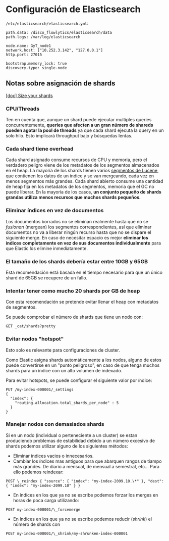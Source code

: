 # Configuración de Elasticsearch

`/etc/elasticsearch/elasticsearch.yml`:

```
path.data: /disco_flowlytics/elasticsearch/data
path.logs: /var/log/elasticsearch

node.name: GyT_node1
network.host: ["10.252.3.142", "127.0.0.1"]
http.port: 27015

bootstrap.memory_lock: true
discovery.type: single-node
```

## Notas sobre asignación de shards

[[doc] Size your shards](https://www.elastic.co/guide/en/elasticsearch/reference/current/size-your-shards.html)

### CPU/Threads

Ten en cuenta que, aunque un shard puede ejecutar multiples queries concurrentemente, **queries que afecten a un gran número de shareds pueden agotar la pool de threads** ya que cada shard ejecuta la query en un solo hilo. Esto implicará throughput bajo y búsquedas lentas. 

### Cada shard tiene overhead

Cada shard asignado consume recursos de CPU y memoria, pero el verdadero peligro viene de los metadatos de los segmentos almacenados en el heap. La mayoría de los shards tienen varios [segmentos de Lucene](https://lucene.apache.org/core/8_8_2/core/org/apache/lucene/codecs/lucene87/package-summary.html#Segments), que contienen los datos de un índice y se van mergeando, cada vez en menos segmentos más grandes. Cada shard abierto consume una cantidad de heap fija en los metadatos de los segmentos, memoria que el GC no puede liberar. En la mayoría de los casos, **un conjunto pequeño de shards grandas utiliza menos recursos que muchos shards pequeños.**

### Eliminar índices en vez de documentos

Los documentos borrados no se eliminan realmente hasta que no se *fusionan* (mergean) los segmentos correspondientes, así que eliminar documentos no va a liberar ningún recurso hasta que no se dispare el siguiente merge. En caso de necesitar espacio es mejor **eliminar los índices completamente en vez de sus documentos individualmente** para que Elastic los elimine inmediatamente.

### El tamaño de los shards debería estar entre 10GB y 65GB

Esta recomendación está basada en el tiempo necesario para que un único shard de 65GB se recupere de un fallo.

### Intentar tener como mucho 20 shards por GB de heap

Con esta recomendación se pretende evitar llenar el heap con metadatos de segmentos.

Se puede comprobar el número de shards que tiene un nodo con:
```
GET _cat/shards?pretty
```

### Evitar nodos "hotspot"

Esto solo es relevante para configuraciones de cluster.

Como Elastic asigna shards automáticamente a los nodos, alguno de estos puede convertirse en un "punto peligroso", en caso de que tenga muchos shards para un índice con un alto volumen de indexado.

Para evitar hotspots, se puede configurar el siguiente valor por índice:
```
PUT /my-index-000001/_settings
{
  "index": {
    "routing.allocation.total_shards_per_node" : 5
  }
}
```

### Manejar nodos con demasiados shards
Si en un nodo (individual o perteneciente a un cluster) se estan produciendo problemas de estabilidad debido a un número excesivo de shards podemos utilizar alguno de los siguientes métodos:
* Eliminar índices vacios o innecesarios.
* Cambiar los índices mas antiguos para que abarquen rangos de tiampo más grandes. De diario a mensual, de mensual a semestral, etc... Para ello podemos reindexar:
```
POST \_reindex { "source": { "index": "my-index-2099.10.\*" }, "dest": { "index": "my-index-2099.10" } }
```
* En índices en los que ya no se escribe podemos forzar los merges en horas de poca carga utilizando:
```
POST my-index-000001/\_forcemerge
```
* En índices en los que ya no se escribe podemos reducir (*shrink*) el número de shards con
```
POST my-index-000001/\_shrink/my-shrunken-index-000001
```